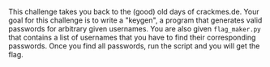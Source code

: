 This challenge takes you back to the (good) old days of crackmes.de.
Your goal for this challenge is to write a "keygen", a program that
generates valid passwords for arbitrary given usernames.
You are also given `flag_maker.py` that contains a list of usernames
that you have to find their corresponding passwords.
Once you find all passwords, run the script and you will get the flag.
